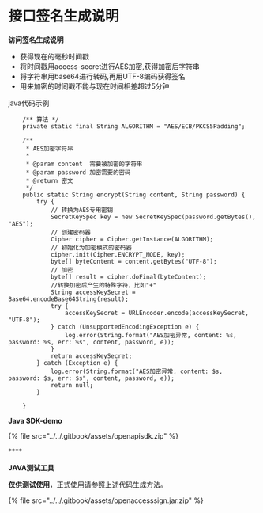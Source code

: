# 接口签名生成说明

**访问签名生成说明**

* 获得现在的毫秒时间戳
* 将时间戳用access-secret进行AES加密,获得加密后字符串
* 将字符串用base64进行转码,再用UTF-8编码获得签名
* 用来加密的时间戳不能与现在时间相差超过5分钟

java代码示例

```text
    /** 算法 */
    private static final String ALGORITHM = "AES/ECB/PKCS5Padding";

    /**
     * AES加密字符串
     *
     * @param content  需要被加密的字符串
     * @param password 加密需要的密码
     * @return 密文
     */
    public static String encrypt(String content, String password) {
        try {
            // 转换为AES专用密钥
            SecretKeySpec key = new SecretKeySpec(password.getBytes(), "AES");
            // 创建密码器
            Cipher cipher = Cipher.getInstance(ALGORITHM);
            // 初始化为加密模式的密码器
            cipher.init(Cipher.ENCRYPT_MODE, key);
            byte[] byteContent = content.getBytes("UTF-8");
            // 加密
            byte[] result = cipher.doFinal(byteContent);
            //转换加密后产生的特殊字符，比如"+"
            String accessKeySecret = Base64.encodeBase64String(result);
            try {
                accessKeySecret = URLEncoder.encode(accessKeySecret, "UTF-8");
            } catch (UnsupportedEncodingException e) {
                log.error(String.format("AES加密异常, content: %s, password: %s, err: %s", content, password, e));
            }
            return accessKeySecret;
        } catch (Exception e) {
            log.error(String.format("AES加密异常, content: $s, password: $s, err: $s", content, password, e));
            return null;
        }

    }
```

**Java SDK-demo**

{% file src="../../.gitbook/assets/openapisdk.zip" %}

\*\*\*\*

**JAVA测试工具**

**仅供测试使用**，正式使用请参照上述代码生成方法。

{% file src="../../.gitbook/assets/openaccesssign.jar.zip" %}

